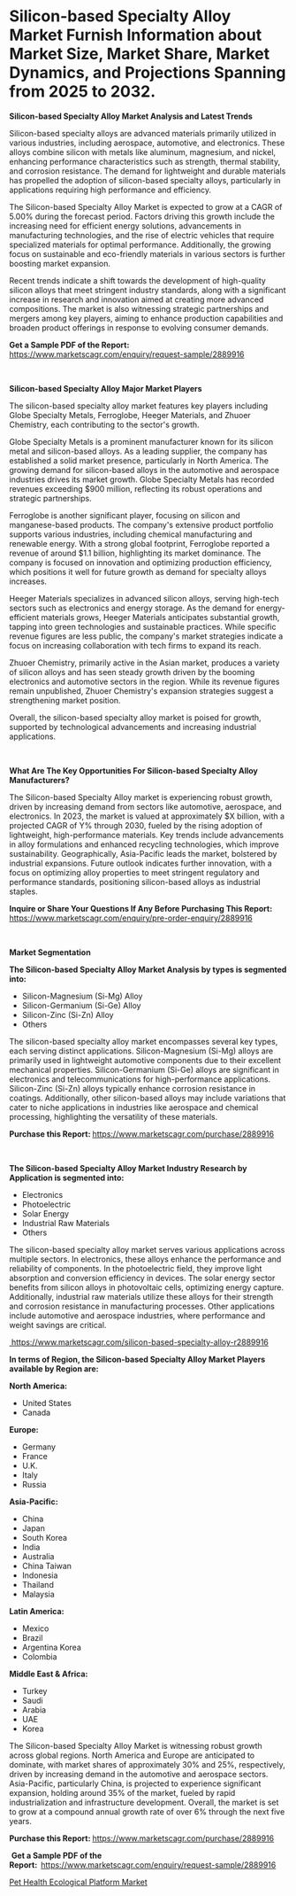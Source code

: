 <p><h1>Silicon-based Specialty Alloy Market Furnish Information about Market Size, Market Share, Market Dynamics, and Projections Spanning from 2025 to 2032.</h1></p><p><strong>Silicon-based Specialty Alloy Market Analysis and Latest Trends</strong></p>
<p><p>Silicon-based specialty alloys are advanced materials primarily utilized in various industries, including aerospace, automotive, and electronics. These alloys combine silicon with metals like aluminum, magnesium, and nickel, enhancing performance characteristics such as strength, thermal stability, and corrosion resistance. The demand for lightweight and durable materials has propelled the adoption of silicon-based specialty alloys, particularly in applications requiring high performance and efficiency.</p><p>The Silicon-based Specialty Alloy Market is expected to grow at a CAGR of 5.00% during the forecast period. Factors driving this growth include the increasing need for efficient energy solutions, advancements in manufacturing technologies, and the rise of electric vehicles that require specialized materials for optimal performance. Additionally, the growing focus on sustainable and eco-friendly materials in various sectors is further boosting market expansion. </p><p>Recent trends indicate a shift towards the development of high-quality silicon alloys that meet stringent industry standards, along with a significant increase in research and innovation aimed at creating more advanced compositions. The market is also witnessing strategic partnerships and mergers among key players, aiming to enhance production capabilities and broaden product offerings in response to evolving consumer demands.</p></p>
<p><strong>Get a Sample PDF of the Report:&nbsp;</strong> <a href="https://www.marketscagr.com/enquiry/request-sample/2889916?utm_campaign=2959&utm_medium=2&utm_source=Github&utm_content=ia&utm_term=14032025&utm_id=silicon-based-specialty-alloy">https://www.marketscagr.com/enquiry/request-sample/2889916</a></p>
<p>&nbsp;</p>
<p><strong>Silicon-based Specialty Alloy Major Market Players</strong></p>
<p><p>The silicon-based specialty alloy market features key players including Globe Specialty Metals, Ferroglobe, Heeger Materials, and Zhuoer Chemistry, each contributing to the sector's growth.</p><p>Globe Specialty Metals is a prominent manufacturer known for its silicon metal and silicon-based alloys. As a leading supplier, the company has established a solid market presence, particularly in North America. The growing demand for silicon-based alloys in the automotive and aerospace industries drives its market growth. Globe Specialty Metals has recorded revenues exceeding $900 million, reflecting its robust operations and strategic partnerships.</p><p>Ferroglobe is another significant player, focusing on silicon and manganese-based products. The company's extensive product portfolio supports various industries, including chemical manufacturing and renewable energy. With a strong global footprint, Ferroglobe reported a revenue of around $1.1 billion, highlighting its market dominance. The company is focused on innovation and optimizing production efficiency, which positions it well for future growth as demand for specialty alloys increases.</p><p>Heeger Materials specializes in advanced silicon alloys, serving high-tech sectors such as electronics and energy storage. As the demand for energy-efficient materials grows, Heeger Materials anticipates substantial growth, tapping into green technologies and sustainable practices. While specific revenue figures are less public, the company's market strategies indicate a focus on increasing collaboration with tech firms to expand its reach.</p><p>Zhuoer Chemistry, primarily active in the Asian market, produces a variety of silicon alloys and has seen steady growth driven by the booming electronics and automotive sectors in the region. While its revenue figures remain unpublished, Zhuoer Chemistry's expansion strategies suggest a strengthening market position.</p><p>Overall, the silicon-based specialty alloy market is poised for growth, supported by technological advancements and increasing industrial applications.</p></p>
<p>&nbsp;</p>
<p><strong>What Are The Key Opportunities For Silicon-based Specialty Alloy Manufacturers?</strong></p>
<p><p>The Silicon-based Specialty Alloy market is experiencing robust growth, driven by increasing demand from sectors like automotive, aerospace, and electronics. In 2023, the market is valued at approximately $X billion, with a projected CAGR of Y% through 2030, fueled by the rising adoption of lightweight, high-performance materials. Key trends include advancements in alloy formulations and enhanced recycling technologies, which improve sustainability. Geographically, Asia-Pacific leads the market, bolstered by industrial expansions. Future outlook indicates further innovation, with a focus on optimizing alloy properties to meet stringent regulatory and performance standards, positioning silicon-based alloys as industrial staples.</p></p>
<p><strong>Inquire or Share Your Questions If Any Before Purchasing This Report:</strong> <a href="https://www.marketscagr.com/enquiry/pre-order-enquiry/2889916?utm_campaign=2959&utm_medium=2&utm_source=Github&utm_content=ia&utm_term=14032025&utm_id=silicon-based-specialty-alloy">https://www.marketscagr.com/enquiry/pre-order-enquiry/2889916</a></p>
<p>&nbsp;</p>
<p><strong>Market Segmentation</strong></p>
<p><strong>The Silicon-based Specialty Alloy Market Analysis by types is segmented into:</strong></p>
<p><ul><li>Silicon-Magnesium (Si-Mg) Alloy</li><li>Silicon-Germanium (Si-Ge) Alloy</li><li>Silicon-Zinc (Si-Zn) Alloy</li><li>Others</li></ul></p>
<p><p>The silicon-based specialty alloy market encompasses several key types, each serving distinct applications. Silicon-Magnesium (Si-Mg) alloys are primarily used in lightweight automotive components due to their excellent mechanical properties. Silicon-Germanium (Si-Ge) alloys are significant in electronics and telecommunications for high-performance applications. Silicon-Zinc (Si-Zn) alloys typically enhance corrosion resistance in coatings. Additionally, other silicon-based alloys may include variations that cater to niche applications in industries like aerospace and chemical processing, highlighting the versatility of these materials.</p></p>
<p><strong>Purchase this Report:&nbsp;</strong><a href="https://www.marketscagr.com/purchase/2889916?utm_campaign=2959&utm_medium=2&utm_source=Github&utm_content=ia&utm_term=14032025&utm_id=silicon-based-specialty-alloy">https://www.marketscagr.com/purchase/2889916</a></p>
<p>&nbsp;</p>
<p><strong>The Silicon-based Specialty Alloy Market Industry Research by Application is segmented into:</strong></p>
<p><ul><li>Electronics</li><li>Photoelectric</li><li>Solar Energy</li><li>Industrial Raw Materials</li><li>Others</li></ul></p>
<p><p>The silicon-based specialty alloy market serves various applications across multiple sectors. In electronics, these alloys enhance the performance and reliability of components. In the photoelectric field, they improve light absorption and conversion efficiency in devices. The solar energy sector benefits from silicon alloys in photovoltaic cells, optimizing energy capture. Additionally, industrial raw materials utilize these alloys for their strength and corrosion resistance in manufacturing processes. Other applications include automotive and aerospace industries, where performance and weight savings are critical.</p></p>
<p><a href="https://www.marketscagr.com/silicon-based-specialty-alloy-r2889916?utm_campaign=2959&utm_medium=2&utm_source=Github&utm_content=ia&utm_term=14032025&utm_id=silicon-based-specialty-alloy">&nbsp;https://www.marketscagr.com/silicon-based-specialty-alloy-r2889916</a></p>
<p><strong>In terms of Region, the Silicon-based Specialty Alloy Market Players available by Region are:</strong></p>
<p>
    <p> <strong> North America: </strong>
        <ul>
            <li>United States</li>
            <li>Canada</li>
        </ul>
        </p> 
    <p> <strong> Europe: </strong>
        <ul>
            <li>Germany</li>
            <li>France</li>
            <li>U.K.</li>
            <li>Italy</li>
            <li>Russia</li>
        </ul>
        </p> 
    <p> <strong> Asia-Pacific: </strong>
        <ul>
            <li>China</li>
            <li>Japan</li>
            <li>South Korea</li>
            <li>India</li>
            <li>Australia</li>
            <li>China Taiwan</li>
            <li>Indonesia</li>
            <li>Thailand</li>
            <li>Malaysia</li>
        </ul>
        </p> 
    <p> <strong> Latin America: </strong>
        <ul>
            <li>Mexico</li>
            <li>Brazil</li>
            <li>Argentina Korea</li>
            <li>Colombia</li>
        </ul>
        </p> 
    <p> <strong> Middle East & Africa: </strong>
        <ul>
            <li>Turkey</li>
            <li>Saudi</li>
            <li>Arabia</li>
            <li>UAE</li>
            <li>Korea</li>
        </ul>
    </p>
    </p>
<p><p>The Silicon-based Specialty Alloy Market is witnessing robust growth across global regions. North America and Europe are anticipated to dominate, with market shares of approximately 30% and 25%, respectively, driven by increasing demand in the automotive and aerospace sectors. Asia-Pacific, particularly China, is projected to experience significant expansion, holding around 35% of the market, fueled by rapid industrialization and infrastructure development. Overall, the market is set to grow at a compound annual growth rate of over 6% through the next five years.</p></p>
<p><strong>Purchase this Report: </strong><a href="https://www.marketscagr.com/purchase/2889916?utm_campaign=2959&utm_medium=2&utm_source=Github&utm_content=ia&utm_term=14032025&utm_id=silicon-based-specialty-alloy">https://www.marketscagr.com/purchase/2889916</a></p>
<p>&nbsp;<strong>Get a Sample PDF of the Report:&nbsp;&nbsp;</strong><a href="https://www.marketscagr.com/enquiry/request-sample/2889916?utm_campaign=2959&utm_medium=2&utm_source=Github&utm_content=ia&utm_term=14032025&utm_id=silicon-based-specialty-alloy">https://www.marketscagr.com/enquiry/request-sample/2889916</a></p>
<p><strong></strong></p>
<p><p><a href="https://github.com/haaszgettre6/Market-Research-Report-List-1/blob/main/pet-health-ecological-platform-market.md?utm_campaign=2959&utm_medium=2&utm_source=Github&utm_content=ia&utm_term=14032025&utm_id=silicon-based-specialty-alloy">Pet Health Ecological Platform Market</a></p></p>